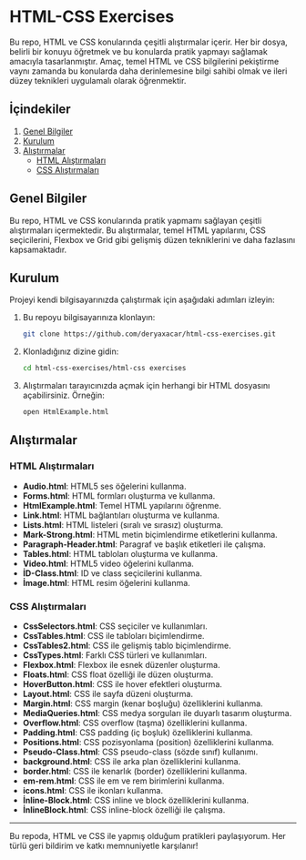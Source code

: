 # HTML-CSS Exercises

Bu repo, HTML ve CSS konularında çeşitli alıştırmalar içerir. Her bir dosya, belirli bir konuyu öğretmek ve bu konularda pratik yapmayı sağlamak amacıyla tasarlanmıştır. Amaç, temel HTML ve CSS bilgilerini pekiştirme vaynı zamanda bu konularda daha derinlemesine bilgi sahibi olmak ve ileri düzey teknikleri uygulamalı olarak öğrenmektir.

## İçindekiler

1. [Genel Bilgiler](#genel-bilgiler)
2. [Kurulum](#kurulum)
3. [Alıştırmalar](#alıştırmalar)
    - [HTML Alıştırmaları](#html-alıştırmaları)
    - [CSS Alıştırmaları](#css-alıştırmaları)

## Genel Bilgiler

Bu repo, HTML ve CSS konularında pratik yapmamı sağlayan çeşitli alıştırmaları içermektedir. Bu alıştırmalar, temel HTML yapılarını, CSS seçicilerini, Flexbox ve Grid gibi gelişmiş düzen tekniklerini ve daha fazlasını kapsamaktadır.

## Kurulum

Projeyi kendi bilgisayarınızda çalıştırmak için aşağıdaki adımları izleyin:

1. Bu repoyu bilgisayarınıza klonlayın:
    ```sh
    git clone https://github.com/deryaxacar/html-css-exercises.git
    ```
2. Klonladığınız dizine gidin:
    ```sh
    cd html-css-exercises/html-css exercises
    ```
3. Alıştırmaları tarayıcınızda açmak için herhangi bir HTML dosyasını açabilirsiniz. Örneğin:
    ```sh
    open HtmlExample.html
    ```

## Alıştırmalar

### HTML Alıştırmaları

- **Audio.html**: HTML5 ses öğelerini kullanma.
- **Forms.html**: HTML formları oluşturma ve kullanma.
- **HtmlExample.html**: Temel HTML yapılarını öğrenme.
- **Link.html**: HTML bağlantıları oluşturma ve kullanma.
- **Lists.html**: HTML listeleri (sıralı ve sırasız) oluşturma.
- **Mark-Strong.html**: HTML metin biçimlendirme etiketlerini kullanma.
- **Paragraph-Header.html**: Paragraf ve başlık etiketleri ile çalışma.
- **Tables.html**: HTML tabloları oluşturma ve kullanma.
- **Video.html**: HTML5 video öğelerini kullanma.
- **İD-Class.html**: ID ve class seçicilerini kullanma.
- **İmage.html**: HTML resim öğelerini kullanma.

### CSS Alıştırmaları

- **CssSelectors.html**: CSS seçiciler ve kullanımları.
- **CssTables.html**: CSS ile tabloları biçimlendirme.
- **CssTables2.html**: CSS ile gelişmiş tablo biçimlendirme.
- **CssTypes.html**: Farklı CSS türleri ve kullanımları.
- **Flexbox.html**: Flexbox ile esnek düzenler oluşturma.
- **Floats.html**: CSS float özelliği ile düzen oluşturma.
- **HoverButton.html**: CSS ile hover efektleri oluşturma.
- **Layout.html**: CSS ile sayfa düzeni oluşturma.
- **Margin.html**: CSS margin (kenar boşluğu) özelliklerini kullanma.
- **MediaQueries.html**: CSS medya sorguları ile duyarlı tasarım oluşturma.
- **Overflow.html**: CSS overflow (taşma) özelliklerini kullanma.
- **Padding.html**: CSS padding (iç boşluk) özelliklerini kullanma.
- **Positions.html**: CSS pozisyonlama (position) özelliklerini kullanma.
- **Pseudo-Class.html**: CSS pseudo-class (sözde sınıf) kullanımı.
- **background.html**: CSS ile arka plan özelliklerini kullanma.
- **border.html**: CSS ile kenarlık (border) özelliklerini kullanma.
- **em-rem.html**: CSS ile em ve rem birimlerini kullanma.
- **icons.html**: CSS ile ikonları kullanma.
- **İnline-Block.html**: CSS inline ve block özelliklerini kullanma.
- **İnlineBlock.html**: CSS inline-block özelliği ile çalışma.

---

Bu repoda, HTML ve CSS ile yapmış olduğum pratikleri paylaşıyorum. Her türlü geri bildirim ve katkı memnuniyetle karşılanır!
